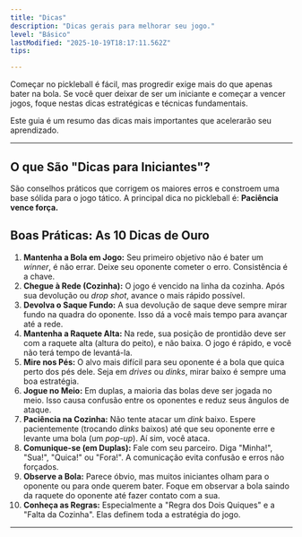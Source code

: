 ```yaml
---
title: "Dicas"
description: "Dicas gerais para melhorar seu jogo."
level: "Básico"
lastModified: "2025-10-19T18:17:11.562Z"
tips:

---
```


Começar no pickleball é fácil, mas progredir exige mais do que apenas bater na bola. Se você quer deixar de ser um iniciante e começar a vencer jogos, foque nestas dicas estratégicas e técnicas fundamentais.

Este guia é um resumo das dicas mais importantes que acelerarão seu aprendizado.

---

## O que São "Dicas para Iniciantes"?

São conselhos práticos que corrigem os maiores erros e constroem uma base sólida para o jogo tático. A principal dica no pickleball é: **Paciência vence força.**

## Boas Práticas: As 10 Dicas de Ouro

1.  **Mantenha a Bola em Jogo:** Seu primeiro objetivo não é bater um *winner*, é não errar. Deixe seu oponente cometer o erro. Consistência é a chave.
2.  **Chegue à Rede (Cozinha):** O jogo é vencido na linha da cozinha. Após sua devolução ou *drop shot*, avance o mais rápido possível.
3.  **Devolva o Saque Fundo:** A sua devolução de saque deve sempre mirar fundo na quadra do oponente. Isso dá a você mais tempo para avançar até a rede.
4.  **Mantenha a Raquete Alta:** Na rede, sua posição de prontidão deve ser com a raquete alta (altura do peito), e não baixa. O jogo é rápido, e você não terá tempo de levantá-la.
5.  **Mire nos Pés:** O alvo mais difícil para seu oponente é a bola que quica perto dos pés dele. Seja em *drives* ou *dinks*, mirar baixo é sempre uma boa estratégia.
6.  **Jogue no Meio:** Em duplas, a maioria das bolas deve ser jogada no meio. Isso causa confusão entre os oponentes e reduz seus ângulos de ataque.
7.  **Paciência na Cozinha:** Não tente atacar um *dink* baixo. Espere pacientemente (trocando *dinks* baixos) até que seu oponente erre e levante uma bola (um *pop-up*). Aí sim, você ataca.
8.  **Comunique-se (em Duplas):** Fale com seu parceiro. Diga "Minha!", "Sua!", "Quica!" ou "Fora!". A comunicação evita confusão e erros não forçados.
9.  **Observe a Bola:** Parece óbvio, mas muitos iniciantes olham para o oponente ou para onde querem bater. Foque em observar a bola saindo da raquete do oponente até fazer contato com a sua.
10. **Conheça as Regras:** Especialmente a "Regra dos Dois Quiques" e a "Falta da Cozinha". Elas definem toda a estratégia do jogo.

---

